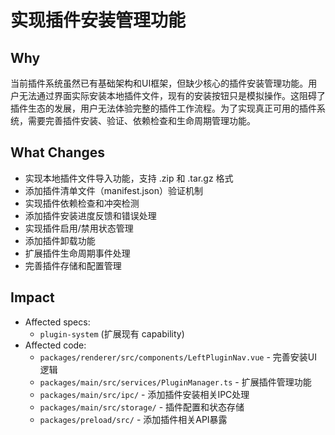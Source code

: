 # 实现插件安装管理功能

## Why

当前插件系统虽然已有基础架构和UI框架，但缺少核心的插件安装管理功能。用户无法通过界面实际安装本地插件文件，现有的安装按钮只是模拟操作。这阻碍了插件生态的发展，用户无法体验完整的插件工作流程。为了实现真正可用的插件系统，需要完善插件安装、验证、依赖检查和生命周期管理功能。

## What Changes

- 实现本地插件文件导入功能，支持 .zip 和 .tar.gz 格式
- 添加插件清单文件（manifest.json）验证机制
- 实现插件依赖检查和冲突检测
- 添加插件安装进度反馈和错误处理
- 实现插件启用/禁用状态管理
- 添加插件卸载功能
- 扩展插件生命周期事件处理
- 完善插件存储和配置管理

## Impact

- Affected specs: 
  - `plugin-system` (扩展现有 capability)
- Affected code: 
  - `packages/renderer/src/components/LeftPluginNav.vue` - 完善安装UI逻辑
  - `packages/main/src/services/PluginManager.ts` - 扩展插件管理功能
  - `packages/main/src/ipc/` - 添加插件安装相关IPC处理
  - `packages/main/src/storage/` - 插件配置和状态存储
  - `packages/preload/src/` - 添加插件相关API暴露
